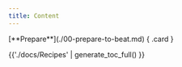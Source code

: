 ```yaml
---
title: Content
---
```


<div class="grid" markdown>
[**Prepare**](./00-prepare-to-beat.md)
{ .card }
</div>

<div class="grid cards" markdown>

{{'./docs/Recipes' | generate_toc_full() }}

</div>
